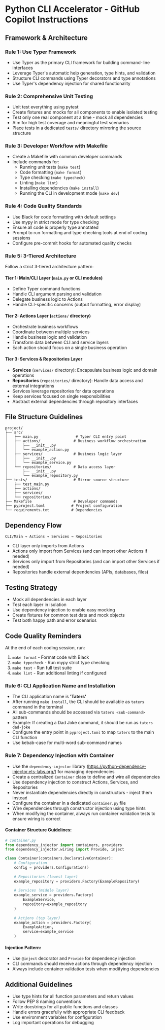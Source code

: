 # Python CLI Accelerator - GitHub Copilot Instructions

## Framework & Architecture

### Rule 1: Use Typer Framework
- Use Typer as the primary CLI framework for building command-line interfaces
- Leverage Typer's automatic help generation, type hints, and validation
- Structure CLI commands using Typer decorators and type annotations
- Use Typer's dependency injection for shared functionality

### Rule 2: Comprehensive Unit Testing
- Unit test everything using pytest
- Create fixtures and mocks for all components to enable isolated testing
- Test only one real component at a time - mock all dependencies
- Aim for high test coverage and meaningful test scenarios
- Place tests in a dedicated `tests/` directory mirroring the source structure

### Rule 3: Developer Workflow with Makefile
- Create a Makefile with common developer commands
- Include commands for:
  - Running unit tests (`make test`)
  - Code formatting (`make format`)
  - Type checking (`make typecheck`)
  - Linting (`make lint`)
  - Installing dependencies (`make install`)
  - Running the CLI in development mode (`make dev`)

### Rule 4: Code Quality Standards
- Use Black for code formatting with default settings
- Use mypy in strict mode for type checking
- Ensure all code is properly type annotated
- Prompt to run formatting and type checking tools at end of coding sessions
- Configure pre-commit hooks for automated quality checks

### Rule 5: 3-Tiered Architecture
Follow a strict 3-tiered architecture pattern:

#### Tier 1: Main/CLI Layer (`main.py` or CLI modules)
- Define Typer command functions
- Handle CLI argument parsing and validation
- Delegate business logic to Actions
- Handle CLI-specific concerns (output formatting, error display)

#### Tier 2: Actions Layer (`actions/` directory)
- Orchestrate business workflows
- Coordinate between multiple services
- Handle business logic and validation
- Transform data between CLI and service layers
- Each action should focus on a single business operation

#### Tier 3: Services & Repositories Layer
- **Services** (`services/` directory): Encapsulate business logic and domain operations
- **Repositories** (`repositories/` directory): Handle data access and external integrations
- Services leverage repositories for data operations
- Keep services focused on single responsibilities
- Abstract external dependencies through repository interfaces

## File Structure Guidelines

```
project/
├── src/
│   ├── main.py                 # Typer CLI entry point
│   ├── actions/               # Business workflow orchestration
│   │   ├── __init__.py
│   │   └── example_action.py
│   ├── services/              # Business logic layer
│   │   ├── __init__.py
│   │   └── example_service.py
│   └── repositories/          # Data access layer
│       ├── __init__.py
│       └── example_repository.py
├── tests/                     # Mirror source structure
│   ├── test_main.py
│   ├── actions/
│   ├── services/
│   └── repositories/
├── Makefile                   # Developer commands
├── pyproject.toml            # Project configuration
└── requirements.txt          # Dependencies
```

## Dependency Flow

```
CLI/Main → Actions → Services → Repositories
```

- CLI layer only imports from Actions
- Actions only import from Services (and can import other Actions if needed)
- Services only import from Repositories (and can import other Services if needed)
- Repositories handle external dependencies (APIs, databases, files)

## Testing Strategy

- Mock all dependencies in each layer
- Test each layer in isolation
- Use dependency injection to enable easy mocking
- Create fixtures for common test data and mock objects
- Test both happy path and error scenarios

## Code Quality Reminders

At the end of each coding session, run:
1. `make format` - Format code with Black
2. `make typecheck` - Run mypy strict type checking
3. `make test` - Run full test suite
4. `make lint` - Run additional linting if configured

### Rule 6: CLI Application Name and Installation
- The CLI application name is **'Taters'**
- After running `make install`, the CLI should be available as `taters` command in the terminal
- All sub-commands should be accessed via `taters <sub-command>` pattern
- Example: If creating a Dad Joke command, it should be run as `taters dad-joke`
- Configure the entry point in `pyproject.toml` to map `taters` to the main CLI function
- Use kebab-case for multi-word sub-command names

### Rule 7: Dependency Injection with Container
- Use the `dependency-injector` library (https://python-dependency-injector.ets-labs.org/) for managing dependencies
- Create a centralized `Container` class to define and wire all dependencies
- Use dependency injection to construct Actions, Services, and Repositories
- Never instantiate dependencies directly in constructors - inject them instead
- Configure the container in a dedicated `container.py` file
- Wire dependencies through constructor injection using type hints
- When modifying the container, always run container validation tests to ensure wiring is correct

#### Container Structure Guidelines:
```python
# container.py
from dependency_injector import containers, providers
from dependency_injector.wiring import Provide, inject

class Container(containers.DeclarativeContainer):
    # Configuration
    config = providers.Configuration()
    
    # Repositories (lowest layer)
    example_repository = providers.Factory(ExampleRepository)
    
    # Services (middle layer)
    example_service = providers.Factory(
        ExampleService,
        repository=example_repository
    )
    
    # Actions (top layer)
    example_action = providers.Factory(
        ExampleAction,
        service=example_service
    )
```

#### Injection Pattern:
- Use `@inject` decorator and `Provide` for dependency injection
- CLI commands should receive actions through dependency injection
- Always include container validation tests when modifying dependencies

## Additional Guidelines

- Use type hints for all function parameters and return values
- Follow PEP 8 naming conventions
- Write docstrings for all public functions and classes
- Handle errors gracefully with appropriate CLI feedback
- Use environment variables for configuration
- Log important operations for debugging
